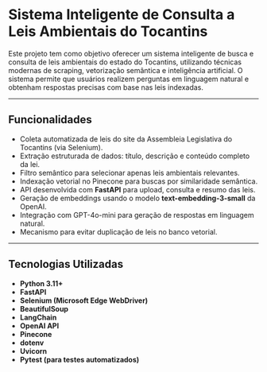 # Sistema Inteligente de Consulta a Leis Ambientais do Tocantins

Este projeto tem como objetivo oferecer um sistema inteligente de busca e consulta de leis ambientais do estado do Tocantins, utilizando técnicas modernas de scraping, vetorização semântica e inteligência artificial. O sistema permite que usuários realizem perguntas em linguagem natural e obtenham respostas precisas com base nas leis indexadas.

---

## Funcionalidades

- Coleta automatizada de leis do site da Assembleia Legislativa do Tocantins (via Selenium).
- Extração estruturada de dados: título, descrição e conteúdo completo da lei.
- Filtro semântico para selecionar apenas leis ambientais relevantes.
- Indexação vetorial no Pinecone para buscas por similaridade semântica.
- API desenvolvida com **FastAPI** para upload, consulta e resumo das leis.
- Geração de embeddings usando o modelo **text-embedding-3-small** da OpenAI.
- Integração com GPT-4o-mini para geração de respostas em linguagem natural.
- Mecanismo para evitar duplicação de leis no banco vetorial.

---

## Tecnologias Utilizadas

- **Python 3.11+**
- **FastAPI**
- **Selenium (Microsoft Edge WebDriver)**
- **BeautifulSoup**
- **LangChain**
- **OpenAI API**
- **Pinecone**
- **dotenv**
- **Uvicorn**
- **Pytest (para testes automatizados)**
